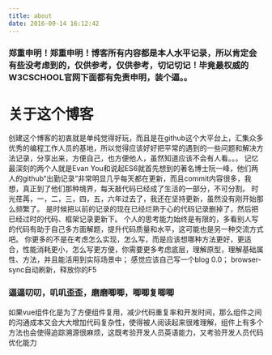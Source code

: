 ```yaml
---
title: about
date: 2016-09-14 16:12:42
---
```


### 郑重申明！郑重申明！博客所有内容都是本人水平记录，所以肯定会有些没考虑到的，仅供参考，仅供参考，切记切记！毕竟最权威的W3CSCHOOL官网下面都有免责申明，装个逼。。

# 关于这个博客
创建这个博客的初衷就是单纯觉得好玩，而且是在github这个大平台上，汇集众多优秀的编程工作人员的基地，所以觉得应该好好把平常的遇到的一些问题和解决方法记录，分享出来，方便自己，也方便他人，虽然知道应该不会有人看。。。
记忆最深刻的两个人就是Evan You和说起ES6就首先想到的著名博士阮一峰，他们两人的github“出勤记录”非常明显几乎每天都在更新，而且commit内容很多，我想，真正到了他们那种境界，每天敲代码已经成了生活的一部分，不可分割。
时光荏苒，一，二，三，四，五，六年过去了，我还在坚持更新，虽然没有刚开始那么频繁了。
是时候把以前的记录的现在已经烂熟于心的代码记录删掉了，然后把已经过时的代码、框架记录更新下。
个人的思考能力始终是有限的，多看别人写的代码有助于自己多方面解题，提升代码质量和水平，这可能也是另一种交流方式吧。
你更多的不是在考虑怎么实现，怎么写，而是应该想哪种方法更好，更适合，性能消耗更小，怎么写更方便，你需要更多考虑底层，理解原型，理解基础属性、方法，并且能活用到实际场景中；
感觉应该自己写一个blog 0.0；
browser-sync自动刷新，释放你的F5

### 逼逼叨叨，叽叽歪歪，磨磨唧唧，唧唧复唧唧
 如果vue组件化是为了方便组件复用，减少代码重复率和开发时间，那么组件之间的沟通成本又会大大增加代码复杂性，使得被人阅读起来很难理解，组件上有多个方法也会使得追踪溯源很麻烦，这既考验开发人员英语能力，又考验开发人员代码优化能力